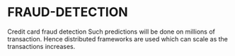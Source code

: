 # FRAUD-DETECTION
Credit card fraud detection
Such predictions will be done on millions of transaction. Hence distributed frameworks are used which can scale as the transactions increases.
